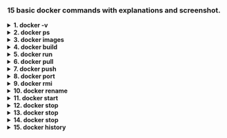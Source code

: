 ### 15 basic docker commands with explanations and screenshot.

<!-- docker version  -->
<details><summary><b>  1. docker -v </b></summary>  
  
```
    - This command is used to know the version of the docker
```  
![docker_version](https://user-images.githubusercontent.com/114586341/194752237-431906c4-e100-4b26-ab59-e433cd8388d0.png)
</details>

<!-- docker container  -->
<details><summary><b>  2. docker ps </b></summary>  
  
```
    - This command is used to list down all docker container(s)
```  
![docker_ps](https://user-images.githubusercontent.com/114586341/194752244-49a49be2-bf4e-4e8f-b428-58e164d32a0d.png)
</details>

<!-- docker images  -->
<details><summary><b>  3. docker images </b></summary>  
  
```
    - This command is used to list down all docker images
```  
![docker_images](https://user-images.githubusercontent.com/114586341/194752241-02087f5a-87fc-496b-b7d6-7fea109093e8.png)
</details>

<!-- docker build  -->
<details><summary><b>  4. docker build </b></summary>  
  
```
    - Format : docker build -t <image_name:tag> .
    - This command is used to build the docker image with tag.
```  
![docker_build](https://user-images.githubusercontent.com/114586341/194752238-be124f05-ed37-488a-a951-fc212159c8e8.png)
</details>

<!-- docker run  -->
<details><summary><b>  5. docker run </b></summary>  
  
```
    - Format : docker run -d -p <hostport:containerport> <image_name:tag>
    - This command is used to run the docker image  as container
```  
![docker_run](https://user-images.githubusercontent.com/114586341/194752233-314635c7-e85c-4a07-ba38-463eb4dfd51e.png)
</details>

<!-- docker pull  -->
<details><summary><b>  6. docker pull </b></summary>  
  
```
    - Format : docker pull <image_name>
    - This command is used to pull docker image from docker hub
```  
![docker_pull](https://user-images.githubusercontent.com/114586341/194752245-2cc80cf8-f5e6-4187-8ddb-0551847830ec.png)
</details>

<!-- docker push  -->
<details><summary><b>  7. docker push </b></summary>  
  
```
    - Format : docker push <image_name:tag>
    - This command is used to push the local docker image to docker hub
```  
![docker_push](https://user-images.githubusercontent.com/114586341/194752246-9ccfcb5f-9dd5-494f-ba5d-ae5e27249c6f.png)
</details>


<!-- docker port  -->
<details><summary><b>  8. docker port </b></summary>  
  
```
    - Format : docker port <container_name>
    - This command is used to list the ports linked with the container
```  
![docker_port](https://user-images.githubusercontent.com/114586341/194752243-48827efe-c410-44d4-848f-6f867887e094.png)
</details>

<!-- docker rmi  -->
<details><summary><b>  9. docker rmi </b></summary>  
  
```
    - Format : docker port <image_name>
    - This command is used to remove the docker image
```  
![docker_rmi](https://user-images.githubusercontent.com/114586341/194752232-e78ea3f1-0d24-4bb1-a059-5d25e6e224bf.png)
</details>


<!-- docker rename  -->
<details><summary><b>  10. docker rename </b></summary>  
  
```
    - Format : docker port <oldname> <newname>
    - This command is used to rename the container name.
```  
![docker_rename](https://user-images.githubusercontent.com/114586341/194752230-b18ca689-8b5b-4d48-a25d-ba02224bca6f.png)
</details>

<!-- docker start  -->
<details><summary><b>  11. docker start </b></summary>  
  
```
    - Format : docker start <container_name>
    - This command is used to start the container.
```  
![docker_start](https://user-images.githubusercontent.com/114586341/194752234-5c3a78fb-a4e3-4a7d-b459-ffa7857ef1a5.png)
</details>

<!-- docker stop  -->
<details><summary><b>  12. docker stop </b></summary>  
  
```
    - Format : docker stop <container_name>
    - This command is used to start the container.
```  
![docker_stop](https://user-images.githubusercontent.com/114586341/194752235-193b5e9d-1af6-442d-bb8b-0984b4ad4807.png)
</details>

<!-- docker commit  -->
<details><summary><b>  13. docker stop </b></summary>  
  
```
    - Format : docker commit <commands> <container_ID> <image_name>
    - This command is used to create a new docker image with chages made in container.
```  
![docker_commit](https://user-images.githubusercontent.com/114586341/194752239-7a55851e-15e6-459a-a893-2881bc38df68.png)
</details>

<!-- docker inspect  -->
<details><summary><b>  14. docker stop </b></summary>  
  
```
    - Format : docker inspect <commands> <container_ID>
    - This command is used to inspect the values passed to docker container via dockerfile.
```  
![docker_inspect](https://user-images.githubusercontent.com/114586341/194752242-4ea076f1-9c60-45fd-9c2d-82f10bc618b9.png)
</details>

<!-- docker history  -->
<details><summary><b>  15. docker history </b></summary>  
  
```
    - Format : docker history <commands> <image_id>
    - This command is used to inspect the history of the image.
```  
![docker_history](https://user-images.githubusercontent.com/114586341/194752240-b8833dbe-9431-4744-b7d3-ff7e6d4b7661.png)
</details>